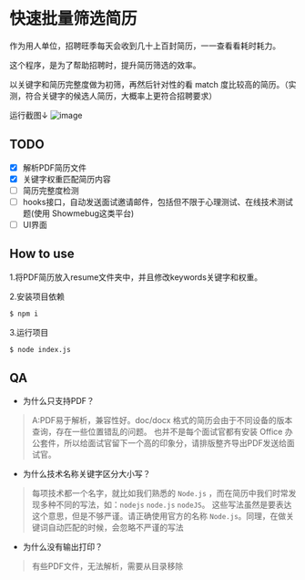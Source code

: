 # 快速批量筛选简历
作为用人单位，招聘旺季每天会收到几十上百封简历，一一查看看耗时耗力。

这个程序，是为了帮助招聘时，提升简历筛选的效率。

以关键字和简历完整度做为初筛，再然后针对性的看 match 度比较高的简历。（实测，符合关键字的候选人简历，大概率上更符合招聘要求）

运行截图↓
![image](https://user-images.githubusercontent.com/10667077/109767860-20c6ae00-7c33-11eb-8e02-b3d6d8fa3402.png)


## TODO
- [x] 解析PDF简历文件
- [x] 关键字权重匹配简历内容
- [ ] 简历完整度检测
- [ ] hooks接口，自动发送面试邀请邮件，包括但不限于心理测试、在线技术测试题(使用 Showmebug这类平台)
- [ ] UI界面

## How to use
1.将PDF简历放入resume文件夹中，并且修改keywords关键字和权重。

2.安装项目依赖
```bash
$ npm i
```

3.运行项目
```bash
$ node index.js
```

## QA

- 为什么只支持PDF？
> A:PDF易于解析，兼容性好。doc/docx 格式的简历会由于不同设备的版本查询，存在一些位置错乱的问题。
也并不是每个面试官都有安装 Office 办公套件，所以给面试官留下一个高的印象分，请排版整齐导出PDF发送给面试官。

- 为什么技术名称关键字区分大小写？
> 每项技术都一个名字，就比如我们熟悉的 `Node.js` ，而在简历中我们时常发现多种不同的写法，如：`nodejs` `node.js` `nodeJS`。 这些写法虽然是要表达这个意思，但是不够严谨。请正确使用官方的名称 `Node.js`。同理，在做关键词自动匹配的时候，会忽略不严谨的写法

- 为什么没有输出打印？
> 有些PDF文件，无法解析，需要从目录移除